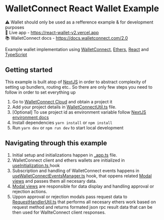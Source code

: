 # WalletConnect React Wallet Example

⚠️ Wallet should only be used as a refference example & for development purposes <br />
🔗 Live app - https://react-wallet-v2.vercel.app <br />
📚 WalletConnect docs - https://docs.walletconnect.com/2.0

Example wallet implementation using [WalletConnect](https://walletconnect.com/), [Ethers](https://docs.ethers.io/v5/), [React](https://reactjs.org/) and [TypeScript](https://www.typescriptlang.org)

## Getting started

This example is built atop of [NextJS](https://nextjs.org/) in order to abstract complexity of setting up bundlers, routing etc.. So there are only few steps you need to follow in order to set everything up

1. Go to [WalletConnect Cloud](https://cloud.walletconnect.com/sign-in) and obtain a project it
2. Add your project details in [WalletConnectUtil.ts](https://github.com/WalletConnect/web-examples/blob/main/wallets/react-wallet-v2/src/utils/WalletConnectUtil.ts) file.
3. [Optional] To use project id as environment variable follow [NextJS environment docs](https://nextjs.org/docs/basic-features/environment-variables)
4. Install dependencies `yarn install` or `npm install`
5. Run `yarn dev` or `npm run dev` to start local development

## Navigating through this example

1. Initial setup and initializations happen in [_app.ts](https://github.com/WalletConnect/web-examples/blob/main/wallets/react-wallet-v2/src/pages/_app.tsx) file.
2. WalletConnect client and ethers wallets are initialized in [useInitialization.ts ](https://github.com/WalletConnect/web-examples/blob/main/wallets/react-wallet-v2/src/hooks/useInitialization.ts) hook
3. Subscription and handling of WalletConnect events happens in [useWalletConnectEventsManager.ts](https://github.com/WalletConnect/web-examples/blob/main/wallets/react-wallet-v2/src/hooks/useWalletConnectEventsManager.ts) hook, that oppens related [Modal views](https://github.com/WalletConnect/web-examples/tree/main/wallets/react-wallet-v2/src/views) and passes them all necesary data.
4. [Modal views](https://github.com/WalletConnect/web-examples/tree/main/wallets/react-wallet-v2/src/views) are responsible for data display and handling approval or rejection actions.
5. Uppon approval or rejection modals pass request data to [RequestHandlerUtil.ts](https://github.com/WalletConnect/web-examples/blob/main/wallets/react-wallet-v2/src/utils/RequestHandlerUtil.ts) that performs all necesary ethers work based on request method and returns formated json rpc result data that can be then used for WallteConnect client responses.
